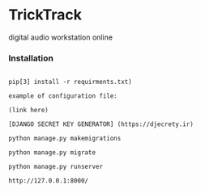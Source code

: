 # __TrickTrack__


digital audio workstation online


### Installation
```

pip[3] install -r requirments.txt)

example of configuration file:

(link here)

[DJANGO SECRET KEY GENERATOR] (https://djecrety.ir)

python manage.py makemigrations

python manage.py migrate

python manage.py runserver

http://127.0.0.1:8000/
```
